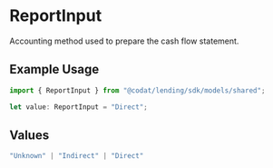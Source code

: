 # ReportInput

Accounting method used to prepare the cash flow statement.

## Example Usage

```typescript
import { ReportInput } from "@codat/lending/sdk/models/shared";

let value: ReportInput = "Direct";
```

## Values

```typescript
"Unknown" | "Indirect" | "Direct"
```